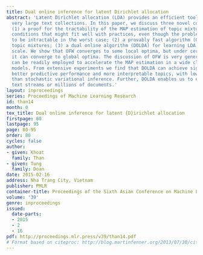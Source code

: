 ```yaml
---
title: Dual online inference for latent Dirichlet allocation
abstract: 'Latent Dirichlet allocation (LDA) provides an efficient tool to analyze
  very large text collections. In this paper, we discuss three novel contributions:
  (1) a proof for the tractability of the MAP estimation of topic mixtures under certain
  conditions that might fit well with practices, even though the problem is known
  to be intractable in the worst case; (2) a provably fast algorithm (OFW) for inferring
  topic mixtures; (3) a dual online algorithm (DOLDA) for learning LDA at a large
  scale. We show that OFW converges to some local optima, but under certain conditions
  it can converge to global optima. The discussion of OFW is very general and hence
  can be readily employed to accelerate the MAP estimation in a wide class of probabilistic
  models. From extensive experiments we find that DOLDA can achieve significantly
  better predictive performance and more interpretable topics, with lower runtime,
  than stochastic variational inference. Further, DOLDA enables us to easily analyze
  text streams or millions of documents.'
layout: inproceedings
series: Proceedings of Machine Learning Research
id: than14
month: 0
tex_title: Dual online inference for latent {D}irichlet allocation
firstpage: 80
lastpage: 95
page: 80-95
order: 80
cycles: false
author:
- given: Khoat
  family: Than
- given: Tung
  family: Doan
date: 2015-02-16
address: Nha Trang City, Vietnam
publisher: PMLR
container-title: Proceedings of the Sixth Asian Conference on Machine Learning
volume: '39'
genre: inproceedings
issued:
  date-parts:
  - 2015
  - 2
  - 16
pdf: http://proceedings.mlr.press/v39/than14.pdf
# Format based on citeproc: http://blog.martinfenner.org/2013/07/30/citeproc-yaml-for-bibliographies/
---
```

